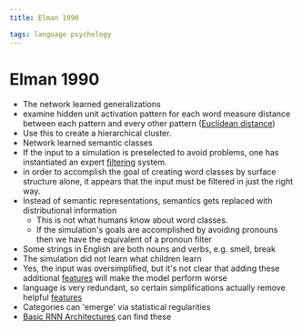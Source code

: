 ```yaml
---
title: Elman 1990

tags: language psychology 
---
```


# Elman 1990
- The network learned generalizations
- examine hidden unit activation pattern for each word measure distance between each pattern and every other pattern ([Euclidean distance](Euclidean%20Distance.md))
- Use this to create a hierarchical cluster.
- Network learned semantic classes
- If the input to a simulation is preselected to avoid problems, one has instantiated an expert [filtering](Filtering.md) system.
- in order to accomplish the goal of creating word classes by surface structure alone, it appears that the input must be filtered in just the right way.
- Instead of semantic representations, semantics gets replaced with distributional information
	- This is not what humans know about word classes.
	- If the simulation's goals are accomplished by avoiding pronouns then we have the equivalent of a pronoun filter
- Some strings in English are both nouns and verbs, e.g. smell, break
- The simulation did not learn what children learn
- Yes, the input was oversimplified, but it's not clear that adding these additional [features](Features.md) will make the model perform worse
- language is very redundant, so certain simplifications actually remove helpful [features](Features.md)
- Categories can 'emerge' via statistical regularities
- [Basic RNN Architectures](Basic%20RNN%20Architectures.md) can find these






























































